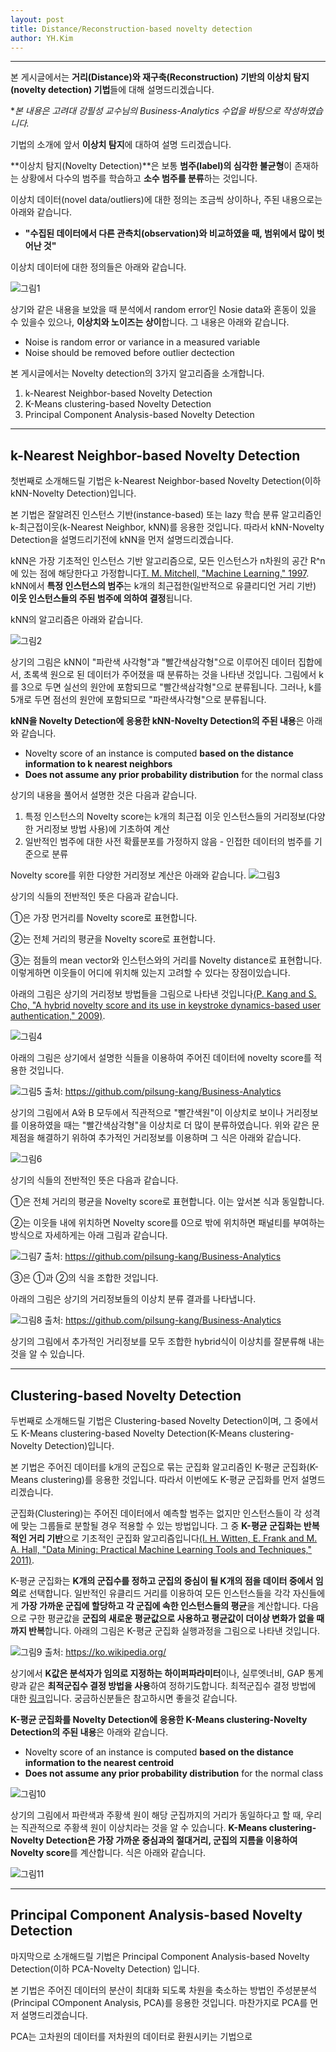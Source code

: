 ```yaml
---
layout: post
title: Distance/Reconstruction-based novelty detection
author: YH.Kim
---
```





-----

본 게시글에서는 **거리(Distance)와 재구축(Reconstruction) 기반의 이상치 탐지(novelty detection) 기법**들에 대해 설명드리겠습니다.

**본 내용은 고려대 강필성 교수님의 Business-Analytics 수업을 바탕으로    작성하였습니다.*


기법의 소개에 앞서 **이상치 탐지**에 대하여 설명 드리겠습니다.

**이상치 탐지(Novelty Detection)**은 보통 **범주(label)의 심각한 불균형**이 존재하는 상황에서 다수의 범주를 학습하고 **소수 범주를 분류**하는 것입니다.

이상치 데이터(novel data/outliers)에 대한 정의는 조금씩 상이하나,     주된 내용으로는 아래와 같습니다.
- **"수집된 데이터에서 다른 관측치(observation)와   비교하였을 때, 범위에서 많이 벗어난 것"** 


이상치 데이터에 대한 정의들은 아래와 같습니다.

![그림1](https://i.imgur.com/4ZghtiF.png)

상기와 같은 내용을 보았을 때 분석에서 random error인 Nosie data와 혼동이 있을 수 있을수 있으나, **이상치와 노이즈는 상이**합니다. 그 내용은 아래와 같습니다.
- Noise is random error or variance in a measured variable
- Noise should be removed before outlier dectection



본 게시글에서는 Novelty detection의 3가지 알고리즘을 소개합니다.
1. k-Nearest Neighbor-based Novelty Detection
2. K-Means clustering-based Novelty Detection
3. Principal Component Analysis-based Novelty Detection


-----
## k-Nearest Neighbor-based Novelty Detection

첫번째로 소개해드릴 기법은 k-Nearest Neighbor-based Novelty Detection(이하 kNN-Novelty Detection)입니다.

본 기법은 잘알려진 인스턴스 기반(instance-based) 또는 lazy 학습 분류 알고리즘인 k-최근접이웃(k-Nearest Neighbor, kNN)를 응용한 것입니다. 따라서 kNN-Novelty Detection을 설명드리기전에 kNN을 먼저 설명드리겠습니다.

kNN은 가장 기초적인 인스턴스 기반 알고리즘으로, 모든 인스턴스가 n차원의 공간 R^n에 있는 점에 해당한다고 가정합니다[T. M. Mitchell, "Machine Learning," 1997](https://www.cs.ubbcluj.ro/~gabis/ml/ml-books/McGrawHill%20-%20Machine%20Learning%20-Tom%20Mitchell.pdf).
kNN에서 **특정 인스턴스의 범주**는 k개의 최근접한(일반적으로 유클리디언 거리 기반) **이웃 인스턴스들의 주된 범주에 의하여 결정**됩니다.

kNN의 알고리즘은 아래와 같습니다.

![그림2](https://i.imgur.com/Kt59PjK.png)

상기의 그림은 kNN이 "파란색 사각형"과 "빨간색삼각형"으로 이루어진 데이터 집합에서, 초록색 원으로 된 데이터가 주어졌을 때 분류하는 것을 나타낸 것입니다. 그림에서 k를 3으로 두면 실선의 원안에 포함되므로 "빨간색삼각형"으로 분류됩니다. 그러나, k를 5개로 두면 점선의 원안에 포함되므로 "파란색사각형"으로 분류됩니다.

**kNN을 Novelty Detection에 응용한 kNN-Novelty Detection의 주된 내용**은 아래와 같습니다.
- Novelty score of an instance is computed **based on the distance information to k nearest neighbors**
- **Does not assume any prior probability distribution** for the normal class

상기의 내용을 풀어서 설명한 것은 다음과 같습니다.
1. 특정 인스턴스의 Novelty score는 k개의 최근접 이웃 인스턴스들의 거리정보(다양한 거리정보 방법 사용)에 기초하여 계산
2. 일반적인 범주에 대한 사전 확률분포를 가정하지 않음 - 인접한 데이터의 범주를 기준으로 분류

Novelty score를 위한 다양한 거리정보 계산은 아래와 같습니다.
![그림3](https://i.imgur.com/M4xvd9p.png)

상기의 식들의 전반적인 뜻은 다음과 같습니다.

①은 가장 먼거리를 Novelty score로 표현합니다.

②는 전체 거리의 평균을 Novelty score로 표현합니다.

③는 점들의 mean vector와 인스턴스와의 거리를 Novelty distance로 표현합니다. 이렇게하면 이웃들이 어디에 위치해 있는지 고려할 수 있다는 장점이있습니다.

아래의 그림은 상기의 거리정보 방법들을 그림으로 나타낸 것입니다[(P. Kang and S. Cho, "A hybrid novelty score and its use in keystroke dynamics-based user authentication," 2009)](https://www.sciencedirect.com/science/article/pii/S0031320309001502).

![그림4](https://i.imgur.com/DadMPTe.png)

아래의 그림은 상기에서 설명한 식들을 이용하여 주어진 데이터에 novelty score를 적용한 것입니다.

![그림5](https://i.imgur.com/RCSOgIC.png)
출처: https://github.com/pilsung-kang/Business-Analytics

상기의 그림에서 A와 B 모두에서 직관적으로 "빨간색원"이 이상치로 보이나 거리정보를 이용하였을 때는 "빨간색삼각형"을 이상치로 더 많이 분류하였습니다.
위와 같은 문제점을 해결하기 위하여 추가적인 거리정보를 이용하며 그 식은 아래와 같습니다.

![그림6](https://i.imgur.com/gegsqRY.png)

상기의 식들의 전반적인 뜻은 다음과 같습니다.

①은 전체 거리의 평균을 Novelty score로 표현합니다. 이는 앞서본 식과 동일합니다.

②는 이웃들 내에 위치하면 Novelty score를 0으로 밖에 위치하면 패널티를 부여하는 방식으로 자세하게는 아래 그림과 같습니다.

![그림7](https://i.imgur.com/kk50bgk.png)
출처: https://github.com/pilsung-kang/Business-Analytics

③은 ①과 ②의 식을 조합한 것입니다.

아래의 그림은 상기의 거리정보들의 이상치 분류 결과를 나타냅니다.

![그림8](https://i.imgur.com/HFlOfhD.png)
출처: https://github.com/pilsung-kang/Business-Analytics

상기의 그림에서 추가적인 거리정보를 모두 조합한 hybrid식이 이상치를 잘분류해 내는 것을 알 수 있습니다.



-----
## Clustering-based Novelty Detection

두번째로 소개해드릴 기법은 Clustering-based Novelty Detection이며, 그 중에서도 K-Means clustering-based Novelty Detection(K-Means clustering-Novelty Detection)입니다.

본 기법은 주어진 데이터를 k개의 군집으로 묶는 군집화 알고리즘인 K-평균 군집화(K-Means clustering)를 응용한 것입니다. 따라서 이번에도 K-평균 군집화를 먼저 설명드리겠습니다.

군집화(Clustering)는 주어진 데이터에서 예측할 범주는 없지만 인스턴스들이 각 성격에 맞는 그룹들로 분할될 경우 적용할 수 있는 방법입니다. 그 중 **K-평균 군집화는 반복적인 거리 기반**으로 기초적인 군집화 알고리즘입니다[(I. H. Witten, E. Frank and M. A. Hall, "Data Mining: Practical Machine Learning Tools and Techniques," 2011)](https://dl.acm.org/citation.cfm?id=1972514).

K-평균 군집화는 **K개의 군집수를 정하고 군집의 중심이 될 K개의 점을 데이터 중에서 임의**로 선택합니다. 일반적인 유클리드 거리를 이용하여 모든 인스턴스들을 각각 자신들에게 **가장 가까운 군집에 할당하고 각 군집에 속한 인스턴스들의 평균**을 계산합니다. 다음으로 구한 평균값을 **군집의 새로운 평균값으로 사용하고 평균값이 더이상 변화가 없을 때까지 반복**합니다. 아래의 그림은 K-평균 군집화 실행과정을 그림으로 나타낸 것입니다.

![그림9](https://i.imgur.com/vy8zWNE.png) 출처: https://ko.wikipedia.org/

상기에서 **K값은 분석자가 임의로 지정하는 하이퍼파라미터**이나, 실루엣너비, GAP 통계량과 같은 **최적군집수 결정 방법을 사용**하여 정하기도합니다. 최적군집수 결정 방법에 대한 [링크](http://statdb1.uos.ac.kr/teaching/multi-under/cluster-number.pdf)입니다. 궁금하신분들은 참고하시면 좋을것 같습니다.

**K-평균 군집화를 Novelty Detection에 응용한 K-Means clustering-Novelty Detection의 주된 내용**은 아래와 같습니다.
- Novelty score of an instance is computed **based on the distance information to the nearest centroid**
- **Does not assume any prior probability distribution** for the normal class


![그림10](https://i.imgur.com/xQFGjxh.png)


상기의 그림에서 파란색과 주황색 원이 해당 군집까지의 거리가 동일하다고 할 때, 우리는 직관적으로 주황색 원이 이상치라는 것을 알 수 있습니다. **K-Means clustering-Novelty Detection은 가장 가까운 중심과의 절대거리, 군집의 지름을 이용하여 Novelty score**를 계산합니다. 식은 아래와 같습니다.


![그림11](https://i.imgur.com/rTtyKYz.png)




-----
## Principal Component Analysis-based Novelty Detection

마지막으로 소개해드릴 기법은 Principal Component Analysis-based Novelty Detection(이하 PCA-Novelty Detection) 입니다.

본 기법은 주어진 데이터의 분산이 최대화 되도록 차원을 축소하는 방법인 주성분분석(Principal COmponent Analysis, PCA)를 응용한 것입니다. 마찬가지로 PCA를 먼저 설명드리겠습니다.

PCA는 고차원의 데이터를 저차원의 데이터로 환원시키는 기법으로 